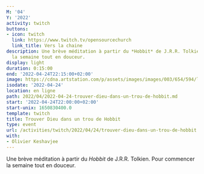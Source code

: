 ```yaml
---
M: '04'
Y: '2022'
activity: twitch
buttons:
- icon: twitch
  link: https://www.twitch.tv/opensourcechurch
  link_title: Vers la chaine
description: Une brève méditation à partir du *Hobbit* de J.R.R. Tolkien. Pour commencer
  la semaine tout en douceur.
display: light
duration: 0:15:00
end: '2022-04-24T22:15:00+02:00'
image: https://cdna.artstation.com/p/assets/images/images/003/654/594/large/sam-robberechts-finalrender1.jpg
isodate: '2022-04-24'
location: en ligne
path: 2022/04/2022-04-24-trouver-dieu-dans-un-trou-de-hobbit.md
start: '2022-04-24T22:00:00+02:00'
start-unix: 1650830400.0
template: twitch
title: Trouver Dieu dans un trou de Hobbit
type: event
url: /activities/twitch/2022/04/24/trouver-dieu-dans-un-trou-de-hobbit
with:
- Olivier Keshavjee
---
```

Une brève méditation à partir du *Hobbit* de J.R.R. Tolkien. Pour commencer la semaine tout en douceur.